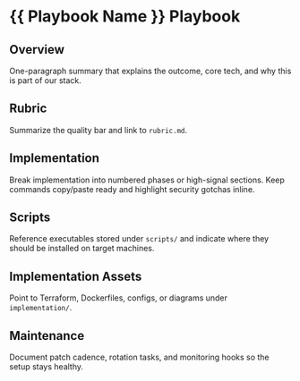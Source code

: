 # {{ Playbook Name }} Playbook

## Overview

One-paragraph summary that explains the outcome, core tech, and why this is part of our stack.

## Rubric

Summarize the quality bar and link to `rubric.md`.

## Implementation

Break implementation into numbered phases or high-signal sections. Keep commands copy/paste ready and highlight security gotchas inline.

## Scripts

Reference executables stored under `scripts/` and indicate where they should be installed on target machines.

## Implementation Assets

Point to Terraform, Dockerfiles, configs, or diagrams under `implementation/`.

## Maintenance

Document patch cadence, rotation tasks, and monitoring hooks so the setup stays healthy.

